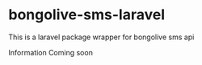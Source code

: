 # bongolive-sms-laravel
This is a laravel package wrapper for bongolive sms api

Information Coming soon
